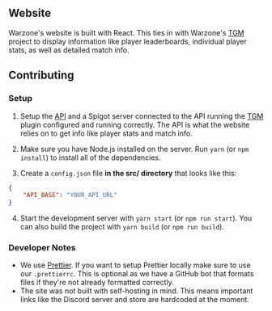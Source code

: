 ## Website

Warzone's website is built with React. This ties in with Warzone's [TGM](https://github.com/WarzoneMC/Warzone) project to display information like player leaderboards, individual player stats, as well as detailed match info.

## Contributing

### Setup

1. Setup the [API](https://github.com/WarzoneMC/api) and a Spigot server connected to the API running the [TGM](https://github.com/WarzoneMC/Warzone) plugin configured and running correctly. The API is what the website relies on to get info like player stats and match info.

2. Make sure you have Node.js installed on the server. Run `yarn` (or `npm install`) to install all of the dependencies.

3. Create a `config.json` file **in the src/ directory** that looks like this:

```json
{
	"API_BASE": "YOUR_API_URL"
}
```

4. Start the development server with `yarn start` (or `npm run start`). You can also build the project with `yarn build` (or `npm run build`).

### Developer Notes

- We use [Prettier](https://prettier.io/). If you want to setup Prettier locally make sure to use our `.prettierrc`. This is optional as we have a GitHub bot that formats files if they're not already formatted correctly.
- The site was not built with self-hosting in mind. This means important links like the Discord server and store are hardcoded at the moment.
